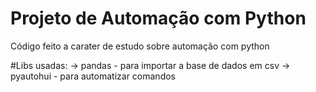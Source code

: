 # Projeto de Automação com Python
Código feito a carater de estudo sobre automação com python

#Libs usadas:
-> pandas - para importar a base de dados em csv
-> pyautohui - para automatizar comandos
